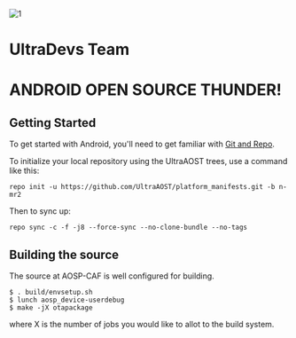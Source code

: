 [1]: https://raw.githubusercontent.com/UltraAOST/platform_manifests/n-mr2/logo.png

![1]

UltraDevs Team
==============
ANDROID OPEN SOURCE THUNDER!
============================

Getting Started
---------------

To get started with Android, you'll need to get
familiar with [Git and Repo](http://source.android.com/source/using-repo.html).

To initialize your local repository using the UltraAOST trees, use a command like this:

    repo init -u https://github.com/UltraAOST/platform_manifests.git -b n-mr2

Then to sync up:

    repo sync -c -f -j8 --force-sync --no-clone-bundle --no-tags

Building the source
---------------

The source at AOSP-CAF is well configured for building.

    $ . build/envsetup.sh
    $ lunch aosp_device-userdebug
    $ make -jX otapackage

where X is the number of jobs you would like to allot to the build system.
